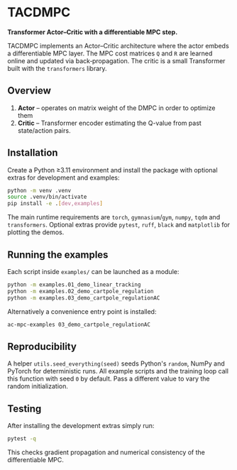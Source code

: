 # TACDMPC


 **Transformer Actor–Critic with a differentiable MPC step.**


TACDMPC implements an Actor–Critic architecture where the actor embeds a differentiable MPC layer.  The MPC cost matrices ``Q`` and ``R`` are learned online and updated via back‑propagation.  The critic is a small Transformer built with the `transformers` library.


## Overview

1. **Actor** – operates on matrix weight of the DMPC in order to optimize them
2. **Critic** – Transformer encoder estimating the Q-value from past state/action pairs.


## Installation

Create a Python ≥3.11 environment and install the package with optional extras for development and examples:

```bash
python -m venv .venv
source .venv/bin/activate
pip install -e .[dev,examples]
```

The main runtime requirements are `torch`, `gymnasium`/`gym`, `numpy`, `tqdm` and `transformers`.  Optional extras provide `pytest`, `ruff`, `black` and `matplotlib` for plotting the demos.


## Running the examples

Each script inside `examples/` can be launched as a module:

```bash
python -m examples.01_demo_linear_tracking
python -m examples.02_demo_cartpole_regulation
python -m examples.03_demo_cartpole_regulationAC
```

Alternatively a convenience entry point is installed:

```bash
ac-mpc-examples 03_demo_cartpole_regulationAC
```

## Reproducibility

A helper `utils.seed_everything(seed)` seeds Python's `random`, NumPy and
PyTorch for deterministic runs. All example scripts and the training loop call
this function with seed `0` by default. Pass a different value to vary the
random initialization.

## Testing

After installing the development extras simply run:

```bash
pytest -q
```

This checks gradient propagation and numerical consistency of the differentiable MPC.
